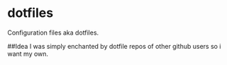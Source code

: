 # dotfiles
Configuration files aka dotfiles.

##Idea
I was simply enchanted by dotfile repos of other github users so i want my own.
